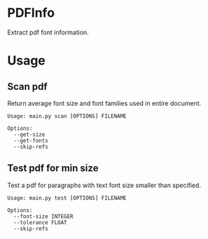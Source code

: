 # PDFInfo

Extract pdf font information.

# Usage
## Scan pdf
Return average font size and font families used in entire document.
```
Usage: main.py scan [OPTIONS] FILENAME

Options:
  --get-size
  --get-fonts
  --skip-refs
```

## Test pdf for min size
Test a pdf for paragraphs with text font size smaller than specified.
```
Usage: main.py test [OPTIONS] FILENAME

Options:
  --font-size INTEGER
  --tolerance FLOAT
  --skip-refs
```